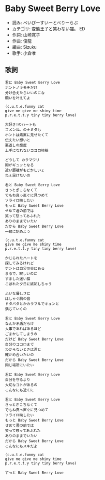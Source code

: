 Baby Sweet Berry Love
======================

- 読み: べいびーすいーとべりーらぶ
- カテゴリ: 変態王子と笑わない猫。 ED
- 作詞: 山崎寛子
- 作曲: 俊龍
- 編曲: Sizuku
- 歌手: 小倉唯


歌詞
-----

    君に Baby Sweet Berry Love
    ホントノキモチだけ
    分け合えたらいいのにな
    願いを叶えてよ

    (c.u.t.e.funny cat
    give me give me shiny time
    p.r.e.t.t.y tiny tiny berry love)

    大好き!のハートも
    ゴメンね。のナミダも
    ホントは素直に見せたくて
    伝えたい想いと
    裏返しの態度
    上手になれないココロ模様

    どうして カラマワリ
    胸がギュッとなる
    近い距離がもどかしいょ
    ねぇ届けたいの

    君と Baby Sweet Berry Love
    きっとぎこちなくて
    でもね真っ直ぐに見つめて
    ソライロ映したい
    もっと Baby Sweet Berry Love
    せめて君の前では
    笑って怒ってあふれた
    ありのままでいたい
    だから Baby Sweet Berry Love
    一緒に始めよう

    (c.u.t.e.funny cat
    give me give me shiny time
    p.r.e.t.t.y tiny tiny berry love)

    かじられたハートを
    探してみるけれど
    ホントは自分の奥にある
    まるで、寂しいのに
    すました迷い猫
    こぼれた夕日に嫉妬しちゃう

    ふいな優しさに
    はしゃぐ胸の音
    ドタバタとかカラフルでキュンと
    満ちていくの

    君と Baby Sweet Berry Love
    なんか矛盾だらけ
    大事であればあるほど
    ごまかしてしまうの
    だけど Baby Sweet Berry Love
    自分のココロまで
    わからないときは君と
    確かめ合いたいの
    だから Baby Sweet Berry Love
    同じ場所にいたい

    君に Baby Sweet Berry Love
    自分を守るより
    大切なコトがあるの
    こんなにも近くに

    君と Baby Sweet Berry Love
    きっとぎこちなくて
    でもね真っ直ぐに見つめて
    ソライロ映したい
    もっと Baby Sweet Berry Love
    せめて君の前では
    笑って怒ってあふれた
    ありのままでいたい
    だから Baby Sweet Berry Love
    こんなにもスキだよ

    (c.u.t.e.funny cat
    give me give me shiny time
    p.r.e.t.t.y tiny tiny berry love)

    ずっと Baby Sweet Berry Love


